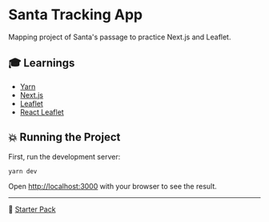 # Santa Tracking App

Mapping project of Santa's passage to practice Next.js and Leaflet.

##  **🎓 Learnings**
* [Yarn](https://yarnpkg.com/en/)
* [Next.js](https://nextjs.org/)
* [Leaflet](https://leafletjs.com/)
* [React Leaflet](https://react-leaflet.js.org)


## **💥 Running the Project**
First, run the development server:

```bash
yarn dev
```

Open [http://localhost:3000](http://localhost:3000) with your browser to see the result.

---
🚀 [Starter Pack](https://github.com/colbyfayock/next-leaflet-starter)
